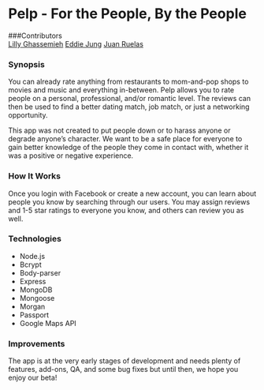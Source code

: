 # Pelp - For the People, By the People
   
   
###Contributors  
[Lilly Ghassemieh](https://github.com/lillygh)
[Eddie Jung](https://github.com/ebotsupreme)
[Juan Ruelas](https://github.com/ChannelJuanNews)
   
### Synopsis
  
You can already rate anything from restaurants to mom-and-pop shops to movies and music and everything in-between.  Pelp allows you to rate people on a personal, professional, and/or romantic level. The reviews can then be used to find a better dating match, job match, or just a networking opportunity. This app was not created to put people down or to harass anyone or degrade anyone’s character. We want to be a safe place for everyone to gain better knowledge of the people they come in contact with, whether it was a positive or negative experience. ### How It Works
Once you login with Facebook or create a new account, you can learn about people you know by searching through our users. You may assign reviews and 1-5 star ratings to everyone you know, and others can review you as well.### Technologies
* Node.js
* Bcrypt
* Body-parser
* Express
* MongoDB
* Mongoose
* Morgan
* Passport
* Google Maps API

### Improvements

The app is at the very early stages of development and needs plenty of features, add-ons, QA, and some bug fixes but until then, we hope you enjoy our beta!


